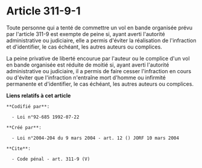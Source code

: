 # Article 311-9-1

Toute personne qui a tenté de commettre un vol en bande organisée prévu par l'article 311-9 est exempte de peine si, ayant
averti l'autorité administrative ou judiciaire, elle a permis d'éviter la réalisation de l'infraction et d'identifier, le cas
échéant, les autres auteurs ou complices. 

La peine privative de liberté encourue par l'auteur ou le complice d'un vol en bande organisée est réduite de moitié si,
ayant averti l'autorité administrative ou judiciaire, il a permis de faire cesser l'infraction en cours ou d'éviter que
l'infraction n'entraîne mort d'homme ou infirmité permanente et d'identifier, le cas échéant, les autres auteurs ou
complices.

**Liens relatifs à cet article**

	**Codifié par**:

	  - Loi n°92-685 1992-07-22

	**Créé par**:

	  - Loi n°2004-204 du 9 mars 2004 - art. 12 () JORF 10 mars 2004

	**Cite**:

	  - Code pénal - art. 311-9 (V)
